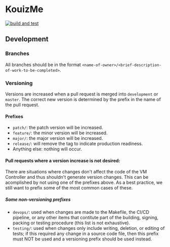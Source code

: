 # KouizMe
[![build and test](https://github.com/Jcabza008/kouizme/actions/workflows/build_and_test.yml/badge.svg)](https://github.com/Jcabza008/kouizme/actions/workflows/build_and_test.yml)
## Development
### Branches
All branches should be in the format `<name-of-owner>/<brief-description-of-work-to-be-completed>`.
### Versioning
Versions are increased when a pull request is merged into `development` or `master`. The correct new version is determined by the prefix in the name of the pull request.
#### Prefixes
- `patch/`: the patch version will be increased.
- `feature/`: the minor version will be increased.
- `major/`: the major version will be increased.
- `release/`: will remove the tag to indicate production readiness.
- Anything else: nothing will occur.
#### Pull requests where a version increase is not desired:
There are situations where changes don't affect the code of the VM Controller and thus shouldn't generate version changes. This can be acomplished by not using one of the prefixes above. As a best practice, we still want to prefix some of the most common cases of these.
##### Some non-versioning prefixes
- `devops/`: used when changes are made to the Makefile, the CI/CD pipeline, or any other items that contitute part of the building, signing, packing or testing procedure (this list is not exhaustive).
- `testing/`: used when changes only include writing, deletion, or editing of tests; if this required any change in a source code file, then this prefix must NOT be used and a versioning prefix should be used instead.
